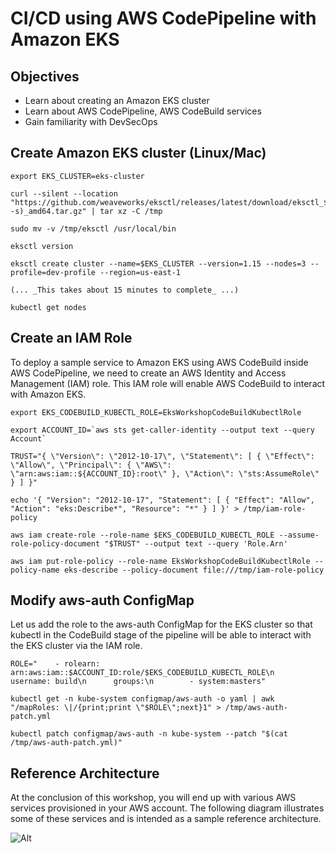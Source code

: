 # CI/CD using AWS CodePipeline with Amazon EKS
## Objectives

* Learn about creating an Amazon EKS cluster
* Learn about AWS CodePipeline, AWS CodeBuild services
* Gain familiarity with DevSecOps


## Create Amazon EKS cluster (Linux/Mac)
```
export EKS_CLUSTER=eks-cluster

curl --silent --location "https://github.com/weaveworks/eksctl/releases/latest/download/eksctl_$(uname -s)_amd64.tar.gz" | tar xz -C /tmp

sudo mv -v /tmp/eksctl /usr/local/bin

eksctl version

eksctl create cluster --name=$EKS_CLUSTER --version=1.15 --nodes=3 --profile=dev-profile --region=us-east-1

(... _This takes about 15 minutes to complete_ ...)

kubectl get nodes
```

## Create an IAM Role

To deploy a sample service to Amazon EKS using AWS CodeBuild inside AWS CodePipeline, we need to create an AWS Identity and Access Management (IAM) role. This IAM role will enable AWS CodeBuild to interact with Amazon EKS.


```
export EKS_CODEBUILD_KUBECTL_ROLE=EksWorkshopCodeBuildKubectlRole

export ACCOUNT_ID=`aws sts get-caller-identity --output text --query Account`

TRUST="{ \"Version\": \"2012-10-17\", \"Statement\": [ { \"Effect\": \"Allow\", \"Principal\": { \"AWS\": \"arn:aws:iam::${ACCOUNT_ID}:root\" }, \"Action\": \"sts:AssumeRole\" } ] }"

echo '{ "Version": "2012-10-17", "Statement": [ { "Effect": "Allow", "Action": "eks:Describe*", "Resource": "*" } ] }' > /tmp/iam-role-policy

aws iam create-role --role-name $EKS_CODEBUILD_KUBECTL_ROLE --assume-role-policy-document "$TRUST" --output text --query 'Role.Arn'

aws iam put-role-policy --role-name EksWorkshopCodeBuildKubectlRole --policy-name eks-describe --policy-document file:///tmp/iam-role-policy
```

## Modify aws-auth ConfigMap

Let us add the role to the aws-auth ConfigMap for the EKS cluster so that kubectl in the CodeBuild stage of the pipeline will be able to interact with the EKS cluster via the IAM role.

```
ROLE="    - rolearn: arn:aws:iam::$ACCOUNT_ID:role/$EKS_CODEBUILD_KUBECTL_ROLE\n      username: build\n      groups:\n        - system:masters"

kubectl get -n kube-system configmap/aws-auth -o yaml | awk "/mapRoles: \|/{print;print \"$ROLE\";next}1" > /tmp/aws-auth-patch.yml

kubectl patch configmap/aws-auth -n kube-system --patch "$(cat /tmp/aws-auth-patch.yml)"
```

## Reference Architecture
At the conclusion of this workshop, you will end up with various AWS services provisioned in your AWS account. The following diagram illustrates some of these services and is intended as a sample reference architecture. 

![Alt](/src/assets/images/DevSecOps.png "Architecture")
